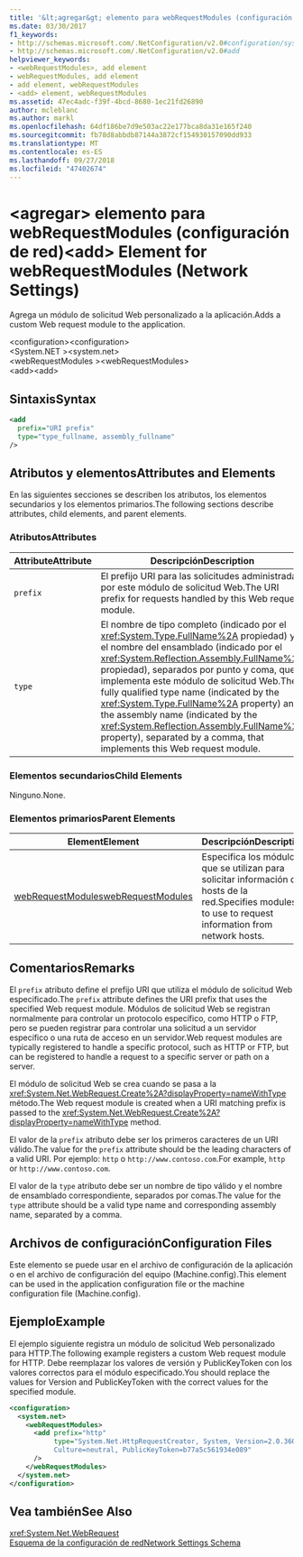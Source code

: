 ```yaml
---
title: '&lt;agregar&gt; elemento para webRequestModules (configuración de red)'
ms.date: 03/30/2017
f1_keywords:
- http://schemas.microsoft.com/.NetConfiguration/v2.0#configuration/system.net/webRequestModules/add
- http://schemas.microsoft.com/.NetConfiguration/v2.0#add
helpviewer_keywords:
- <webRequestModules>, add element
- webRequestModules, add element
- add element, webRequestModules
- <add> element, webRequestModules
ms.assetid: 47ec4adc-f39f-4bcd-8680-1ec21fd26890
author: mcleblanc
ms.author: markl
ms.openlocfilehash: 64df186be7d9e503ac22e177bca8da31e165f240
ms.sourcegitcommit: fb78d8abbdb87144a3872cf154930157090dd933
ms.translationtype: MT
ms.contentlocale: es-ES
ms.lasthandoff: 09/27/2018
ms.locfileid: "47402674"
---
```

# <a name="ltaddgt-element-for-webrequestmodules-network-settings"></a><span data-ttu-id="a34d5-102">&lt;agregar&gt; elemento para webRequestModules (configuración de red)</span><span class="sxs-lookup"><span data-stu-id="a34d5-102">&lt;add&gt; Element for webRequestModules (Network Settings)</span></span>
<span data-ttu-id="a34d5-103">Agrega un módulo de solicitud Web personalizado a la aplicación.</span><span class="sxs-lookup"><span data-stu-id="a34d5-103">Adds a custom Web request module to the application.</span></span>  
  
 <span data-ttu-id="a34d5-104">\<configuration></span><span class="sxs-lookup"><span data-stu-id="a34d5-104">\<configuration></span></span>  
<span data-ttu-id="a34d5-105">\<System.NET ></span><span class="sxs-lookup"><span data-stu-id="a34d5-105">\<system.net></span></span>  
<span data-ttu-id="a34d5-106">\<webRequestModules ></span><span class="sxs-lookup"><span data-stu-id="a34d5-106">\<webRequestModules></span></span>  
<span data-ttu-id="a34d5-107">\<add></span><span class="sxs-lookup"><span data-stu-id="a34d5-107">\<add></span></span>  
  
## <a name="syntax"></a><span data-ttu-id="a34d5-108">Sintaxis</span><span class="sxs-lookup"><span data-stu-id="a34d5-108">Syntax</span></span>  
  
```xml  
<add   
  prefix="URI prefix"   
  type="type_fullname, assembly_fullname"   
/>  
```  
  
## <a name="attributes-and-elements"></a><span data-ttu-id="a34d5-109">Atributos y elementos</span><span class="sxs-lookup"><span data-stu-id="a34d5-109">Attributes and Elements</span></span>  
 <span data-ttu-id="a34d5-110">En las siguientes secciones se describen los atributos, los elementos secundarios y los elementos primarios.</span><span class="sxs-lookup"><span data-stu-id="a34d5-110">The following sections describe attributes, child elements, and parent elements.</span></span>  
  
### <a name="attributes"></a><span data-ttu-id="a34d5-111">Atributos</span><span class="sxs-lookup"><span data-stu-id="a34d5-111">Attributes</span></span>  
  
|<span data-ttu-id="a34d5-112">**Attribute**</span><span class="sxs-lookup"><span data-stu-id="a34d5-112">**Attribute**</span></span>|<span data-ttu-id="a34d5-113">**Descripción**</span><span class="sxs-lookup"><span data-stu-id="a34d5-113">**Description**</span></span>|  
|-------------------|---------------------|  
|`prefix`|<span data-ttu-id="a34d5-114">El prefijo URI para las solicitudes administradas por este módulo de solicitud Web.</span><span class="sxs-lookup"><span data-stu-id="a34d5-114">The URI prefix for requests handled by this Web request module.</span></span>|  
|`type`|<span data-ttu-id="a34d5-115">El nombre de tipo completo (indicado por el <xref:System.Type.FullName%2A> propiedad) y el nombre del ensamblado (indicado por el <xref:System.Reflection.Assembly.FullName%2A> propiedad), separados por punto y coma, que implementa este módulo de solicitud Web.</span><span class="sxs-lookup"><span data-stu-id="a34d5-115">The fully qualified type name (indicated by the <xref:System.Type.FullName%2A> property) and the assembly name (indicated by the <xref:System.Reflection.Assembly.FullName%2A> property), separated by a comma, that implements this Web request module.</span></span>|  
  
### <a name="child-elements"></a><span data-ttu-id="a34d5-116">Elementos secundarios</span><span class="sxs-lookup"><span data-stu-id="a34d5-116">Child Elements</span></span>  
 <span data-ttu-id="a34d5-117">Ninguno.</span><span class="sxs-lookup"><span data-stu-id="a34d5-117">None.</span></span>  
  
### <a name="parent-elements"></a><span data-ttu-id="a34d5-118">Elementos primarios</span><span class="sxs-lookup"><span data-stu-id="a34d5-118">Parent Elements</span></span>  
  
|<span data-ttu-id="a34d5-119">**Element**</span><span class="sxs-lookup"><span data-stu-id="a34d5-119">**Element**</span></span>|<span data-ttu-id="a34d5-120">**Descripción**</span><span class="sxs-lookup"><span data-stu-id="a34d5-120">**Description**</span></span>|  
|-----------------|---------------------|  
|[<span data-ttu-id="a34d5-121">webRequestModules</span><span class="sxs-lookup"><span data-stu-id="a34d5-121">webRequestModules</span></span>](../../../../../docs/framework/configure-apps/file-schema/network/webrequestmodules-element-network-settings.md)|<span data-ttu-id="a34d5-122">Especifica los módulos que se utilizan para solicitar información de hosts de la red.</span><span class="sxs-lookup"><span data-stu-id="a34d5-122">Specifies modules to use to request information from network hosts.</span></span>|  
  
## <a name="remarks"></a><span data-ttu-id="a34d5-123">Comentarios</span><span class="sxs-lookup"><span data-stu-id="a34d5-123">Remarks</span></span>  
 <span data-ttu-id="a34d5-124">El `prefix` atributo define el prefijo URI que utiliza el módulo de solicitud Web especificado.</span><span class="sxs-lookup"><span data-stu-id="a34d5-124">The `prefix` attribute defines the URI prefix that uses the specified Web request module.</span></span> <span data-ttu-id="a34d5-125">Módulos de solicitud Web se registran normalmente para controlar un protocolo específico, como HTTP o FTP, pero se pueden registrar para controlar una solicitud a un servidor específico o una ruta de acceso en un servidor.</span><span class="sxs-lookup"><span data-stu-id="a34d5-125">Web request modules are typically registered to handle a specific protocol, such as HTTP or FTP, but can be registered to handle a request to a specific server or path on a server.</span></span>  
  
 <span data-ttu-id="a34d5-126">El módulo de solicitud Web se crea cuando se pasa a la <xref:System.Net.WebRequest.Create%2A?displayProperty=nameWithType> método.</span><span class="sxs-lookup"><span data-stu-id="a34d5-126">The Web request module is created when a URI matching prefix is passed to the <xref:System.Net.WebRequest.Create%2A?displayProperty=nameWithType> method.</span></span>  
  
 <span data-ttu-id="a34d5-127">El valor de la `prefix` atributo debe ser los primeros caracteres de un URI válido.</span><span class="sxs-lookup"><span data-stu-id="a34d5-127">The value for the `prefix` attribute should be the leading characters of a valid URI.</span></span> <span data-ttu-id="a34d5-128">Por ejemplo: `http` o `http://www.contoso.com`.</span><span class="sxs-lookup"><span data-stu-id="a34d5-128">For example, `http` or `http://www.contoso.com`.</span></span>
  
 <span data-ttu-id="a34d5-129">El valor de la `type` atributo debe ser un nombre de tipo válido y el nombre de ensamblado correspondiente, separados por comas.</span><span class="sxs-lookup"><span data-stu-id="a34d5-129">The value for the `type` attribute should be a valid type name and corresponding assembly name, separated by a comma.</span></span>
  
## <a name="configuration-files"></a><span data-ttu-id="a34d5-130">Archivos de configuración</span><span class="sxs-lookup"><span data-stu-id="a34d5-130">Configuration Files</span></span>  
 <span data-ttu-id="a34d5-131">Este elemento se puede usar en el archivo de configuración de la aplicación o en el archivo de configuración del equipo (Machine.config).</span><span class="sxs-lookup"><span data-stu-id="a34d5-131">This element can be used in the application configuration file or the machine configuration file (Machine.config).</span></span>  
  
## <a name="example"></a><span data-ttu-id="a34d5-132">Ejemplo</span><span class="sxs-lookup"><span data-stu-id="a34d5-132">Example</span></span>  
 <span data-ttu-id="a34d5-133">El ejemplo siguiente registra un módulo de solicitud Web personalizado para HTTP.</span><span class="sxs-lookup"><span data-stu-id="a34d5-133">The following example registers a custom Web request module for HTTP.</span></span> <span data-ttu-id="a34d5-134">Debe reemplazar los valores de versión y PublicKeyToken con los valores correctos para el módulo especificado.</span><span class="sxs-lookup"><span data-stu-id="a34d5-134">You should replace the values for Version and PublicKeyToken with the correct values for the specified module.</span></span>  
  
```xml  
<configuration>  
  <system.net>  
    <webRequestModules>  
      <add prefix="http"  
           type="System.Net.HttpRequestCreator, System, Version=2.0.3600.0,  
           Culture=neutral, PublicKeyToken=b77a5c561934e089"  
      />  
    </webRequestModules>  
  </system.net>  
</configuration>  
```  
  
## <a name="see-also"></a><span data-ttu-id="a34d5-135">Vea también</span><span class="sxs-lookup"><span data-stu-id="a34d5-135">See Also</span></span>  
 <xref:System.Net.WebRequest>  
 [<span data-ttu-id="a34d5-136">Esquema de la configuración de red</span><span class="sxs-lookup"><span data-stu-id="a34d5-136">Network Settings Schema</span></span>](../../../../../docs/framework/configure-apps/file-schema/network/index.md)

